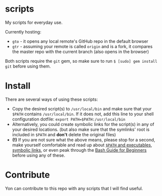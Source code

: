scripts
=======
My scripts for everyday use.

Currently hosting:

* `gto` - it opens any local remote's GitHub repo in the default browser
* `gtr` - assuming your remote is called `origin` and is a fork, it compares the master repo with the current branch (also opens in the browser)

Both scripts require the `git` gem, so make sure to run `$ [sudo] gem install git` before using them.

Install
=======

There are several ways of using these scripts:

* Copy the desired script(s) to `/usr/local/bin` and make sure that your `$PATH` contains `/usr/local/bin`. If it does not, add this line to your shell configuration dotfile:
`export PATH=$PATH:/usr/local/bin` <br>
* Alternatively, you could create symbolic links for the script(s) in any of your desired locations. (but also make sure that the symlinks' root is included in `$PATH` and **don't** delete the original files)<br>
* **(!)** If you are not sure what the above means, please stop for a second, make yourself comfortable and read up about [`$PATH` and executables](http://quickleft.com/blog/command-line-tutorials-path), [symbolic links](http://www.nixtutor.com/freebsd/understanding-symbolic-links/), or even peak through the [Bash Guide for Beginners](http://tldp.org/LDP/Bash-Beginners-Guide/html/index.html) before using any of these.

Contribute
=======
Yon can contribute to this repo with any scripts that I will find useful.
